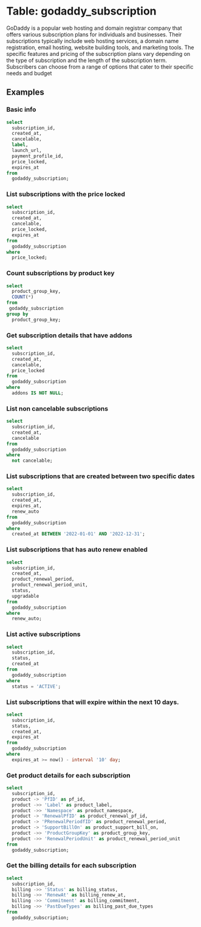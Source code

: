 # Table: godaddy_subscription

GoDaddy is a popular web hosting and domain registrar company that offers various subscription plans for individuals and businesses. Their subscriptions typically include web hosting services, a domain name registration, email hosting, website building tools, and marketing tools. The specific features and pricing of the subscription plans vary depending on the type of subscription and the length of the subscription term. Subscribers can choose from a range of options that cater to their specific needs and budget

## Examples

### Basic info

```sql
select
  subscription_id,
  created_at,
  cancelable,
  label,
  launch_url,
  payment_profile_id,
  price_locked,
  expires_at
from
  godaddy_subscription;
```

### List subscriptions with the price locked

```sql
select
  subscription_id,
  created_at,
  cancelable,
  price_locked,
  expires_at
from
  godaddy_subscription
where
  price_locked;
```

### Count subscriptions by product key

```sql
select
  product_group_key,
  COUNT(*)
from
 godaddy_subscription
group by
  product_group_key;
```

### Get subscription details that have addons

```sql
select
  subscription_id,
  created_at,
  cancelable,
  price_locked
from
  godaddy_subscription
where
  addons IS NOT NULL;
```

### List non cancelable subscriptions

```sql
select
  subscription_id,
  created_at,
  cancelable
from
  godaddy_subscription
where
  not cancelable;
```

### List subscriptions that are created between two specific dates

```sql
select
  subscription_id,
  created_at,
  expires_at,
  renew_auto
from
  godaddy_subscription
where
  created_at BETWEEN '2022-01-01' AND '2022-12-31';
```

### List subscriptions that has auto renew enabled

```sql
select
  subscription_id,
  created_at,
  product_renewal_period,
  product_renewal_period_unit,
  status,
  upgradable
from
  godaddy_subscription
where
  renew_auto;
```

### List active subscriptions

```sql
select
  subscription_id,
  status,
  created_at
from
  godaddy_subscription
where
  status = 'ACTIVE';
```

### List subscriptions that will expire within the next 10 days.

```sql
select
  subscription_id,
  status,
  created_at,
  expires_at
from
  godaddy_subscription
where
  expires_at >= now() - interval '10' day;
```

### Get product details for each subscription

```sql
select
  subscription_id,
  product -> 'PfID' as pf_id,
  product ->> 'Label' as product_label,
  product ->> 'Namespace' as product_namespace,
  product -> 'RenewalPfID' as product_renewal_pf_id,
  product -> 'PRenewalPeriodfID' as product_renewal_period,
  product -> 'SupportBillOn' as product_support_bill_on,
  product ->> 'ProductGroupKey' as product_group_key,
  product ->> 'RenewalPeriodUnit' as product_renewal_period_unit
from
  godaddy_subscription;
```

### Get the billing details for each subscription

```sql
select
  subscription_id,
  billing ->> 'Status' as billing_status,
  billing ->> 'RenewAt' as billing_renew_at,
  billing ->> 'Commitment' as billing_commitment,
  billing ->> 'PastDueTypes' as billing_past_due_types
from
  godaddy_subscription;
```